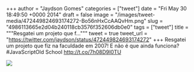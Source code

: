
+++
author = "Jaydson Gomes"
categories = ["tweet"]
date = "Fri May 30 18:49:50 +0000 2014"
draft = false
image = "/images/tweet-media/472449824693174272-Bo56nHxCcAAQvHm.png"
slug = "4986113665e2d04b240118cb3576f352606db0e0"
tags = ["tweet"]
title = """Resgatei um projeto que f..."""
tweet = true
tweet_url = "https://twitter.com/jaydson/status/472449824693174272"
+++
Resgatei um projeto que fiz na faculdade em 2007! E não é que ainda funciona? #JavaScriptOld School http://t.co/7h08D9I0TU

![](/images/tweet-media/472449824693174272-Bo56nHxCcAAQvHm.png)